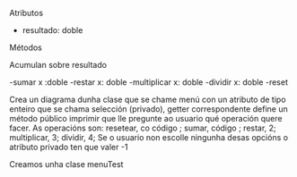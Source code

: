 Atributos

- resultado: doble

Métodos

Acumulan sobre resultado

-sumar x  :doble
-restar x: doble
-multiplicar x: doble
-dividir x: doble
-reset


Crea un diagrama dunha clase que se chame menú 
con un atributo de tipo enteiro que se chama selección (privado), getter correspondente
define un método público imprimir que lle pregunte ao usuario qué operación quere facer.
As operacións son: resetear, co código ;
sumar, código ;
restar, 2;
multiplicar, 3;
dividir, 4;
Se o usuario non escolle ningunha desas opcións o atributo privado ten que valer -1

Creamos unha clase menuTest